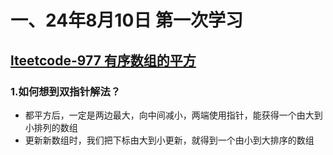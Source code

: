 # 一、24年8月10日 第一次学习
## [lteetcode-977 有序数组的平方](https://leetcode.cn/problems/squares-of-a-sorted-array/description/)

### 1.如何想到双指针解法？

- 都平方后，一定是两边最大，向中间减小，两端使用指针，能获得一个由大到小排列的数组
- 更新新数组时，我们把下标由大到小更新，就得到一个由小到大排序的数组
